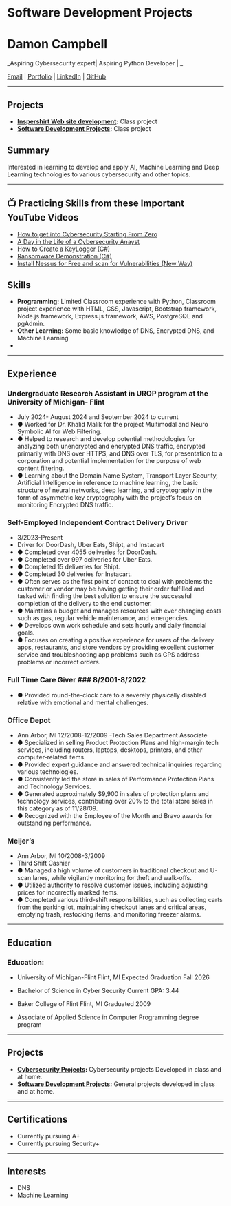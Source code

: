 # Software Development Projects
# Damon Campbell

_Aspiring Cybersecurity expert| Aspiring Python Developer | _

[Email](mailto:damaca@umich.edu) | [Portfolio](https://github.com/CMagneto) | [LinkedIn](https://www.linkedin.com/in/damon-campbell-58394231b/) | [GitHub](https://github.com/CMagneto)

---
## Projects

- **[Inspershirt Web site development](https://github.com/CMagneto/SoftwareDevelopmentExamples):** Class project  
- **[Software Development Projects](https://github.com/CMagneto/SoftwareDevelopmentExamples):** Class project

## Summary

Interested in learning to develop and apply AI, Machine Learning and Deep Learning technologies to various cybersecurity and other topics.

---
<h2>📺 Practicing Skills from these Important YouTube Videos</h2>

- [How to get into Cybersecurity Starting From Zero](https://www.youtube.com/watch?v=a83ASGn_V_s)
- [A Day in the Life of a Cybersecurity Anayst](https://www.youtube.com/watch?v=uHy3oM7NnoU)
- [How to Create a KeyLogger (C#)](https://www.youtube.com/watch?v=N-L9hklSlNk)
- [Ransomware Demonstration (C#)](https://www.youtube.com/watch?v=OfvdQeh79s0)
- [Install Nessus for Free and scan for Vulnerabilities (New Way)](https://www.youtube.com/watch?v=Gy-aPBb0djk)


## Skills

- **Programming:** Limited Classroom experience with Python, Classroom project experience with HTML, CSS, Javascript, Bootstrap framework, Node.js framework, Express.js framework, AWS, PostgreSQL and pgAdmin.
- **Other Learning:** Some basic knowledge of DNS, Encrypted DNS, and Machine Learning
-

---

## Experience


### **Undergraduate Research Assistant in UROP program at the University of Michigan- Flint**
- July 2024- August 2024 and September 2024 to current
- ●	Worked for Dr. Khalid Malik for the project Multimodal and Neuro Symbolic AI for Web Filtering.
- ●	Helped to research and develop potential methodologies for analyzing both unencrypted and encrypted DNS traffic, encrypted primarily with DNS over HTTPS, and DNS over TLS, for presentation to a corporation and potential implementation for the purpose of web content filtering.
- ●	Learning about the Domain Name System, Transport Layer Security, Artificial Intelligence in reference to machine learning, the basic structure of neural networks, deep learning, and cryptography in the form of asymmetric key cryptography with the project’s focus on monitoring Encrypted DNS traffic.

### **Self-Employed Independent Contract Delivery Driver**
- 3/2023-Present
- Driver for DoorDash, Uber Eats, Shipt, and Instacart
- ●	Completed over 4055 deliveries for DoorDash.
- ●	Completed over 997 deliveries for Uber Eats.
- ●	Completed 15 deliveries for Shipt.
- ●	Completed 30 deliveries for Instacart.
- ●	Often serves as the first point of contact to deal with problems the customer or vendor may be having getting their order fulfilled and tasked with finding the best solution to ensure the successful completion of the delivery to the end customer.
- ●	Maintains a budget and manages resources with ever changing costs such as gas, regular vehicle maintenance, and emergencies.
- ●	Develops own work schedule and sets hourly and daily financial goals.
- ●	Focuses on creating a positive experience for users of the delivery apps, restaurants, and store vendors by providing excellent customer service and troubleshooting app problems such as GPS address problems or incorrect orders.
 
### **Full Time Care Giver**	###			  					8/2001-8/2022
- ●	Provided round-the-clock care to a severely physically disabled relative with emotional and mental challenges.

### **Office Depot**
- Ann Arbor, MI		12/2008-12/2009
-Tech Sales Department Associate
- ●	Specialized in selling Product Protection Plans and high-margin tech services, including routers, laptops, desktops, printers, and other computer-related items.
- ●	Provided expert guidance and answered technical inquiries regarding various technologies.
- ●	Consistently led the store in sales of Performance Protection Plans and Technology Services.
- ●	Generated approximately $9,900 in sales of protection plans and technology services, contributing over 20% to the total store sales in this category as of 11/28/09.
- ●	Recognized with the Employee of the Month and Bravo awards for outstanding performance.
 
### **Meijer’s**
- Ann Arbor, MI		10/2008-3/2009
- Third Shift Cashier
- ●	Managed a high volume of customers in traditional checkout and U-scan lanes, while vigilantly monitoring for theft and walk-offs.
- ●	Utilized authority to resolve customer issues, including adjusting prices for incorrectly marked items.
- ●	Completed various third-shift responsibilities, such as collecting carts from the parking lot, maintaining checkout lanes and critical areas, emptying trash, restocking items, and monitoring freezer alarms.


 

---

## Education

### **Education:** 
- University of Michigan-Flint		Flint, MI		Expected Graduation Fall 2026
- Bachelor of Science in Cyber Security			Current GPA:  3.44

- Baker College of Flint			Flint, MI		Graduated 2009
- Associate of Applied Science in Computer Programming degree program




---

## Projects

- **[Cybersecurity Projects](https://github.com/CMagneto/CybersecurityProjects):** Cybersecurity projects Developed in class and at home.  
- **[Software Development Projects](https://github.com/CMagneto/SoftwareDevelopmentProjects):** General projects developed in class and at home.  

---

## Certifications

- Currently pursuing A+  
- Currently pursuing Security+  

---

## Interests

- DNS  
- Machine Learning  
    
